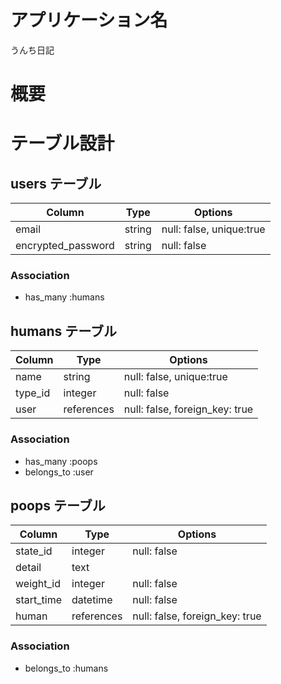 # アプリケーション名
うんち日記
# 概要


# テーブル設計

## users テーブル

| Column             | Type   | Options                  |
| ------------------ | ------ | ------------------------ |
| email              | string | null: false, unique:true |
| encrypted_password | string | null: false              |


### Association
- has_many :humans


## humans テーブル

| Column         | Type         | Options                        |
| -------------- | ------------ | ------------------------------ |
| name           | string       | null: false, unique:true       |
| type_id        | integer      | null: false                    |
| user           | references   | null: false, foreign_key: true |


### Association
- has_many :poops
- belongs_to :user

## poops テーブル

| Column             | Type         | Options                        |
| ------------------ | ------------ | ------------------------------ |
| state_id           | integer      | null: false                    |
| detail             | text         |                                |
| weight_id          | integer      | null: false                    |
| start_time         | datetime     | null: false                    |
| human              | references   | null: false, foreign_key: true |



### Association
- belongs_to :humans
